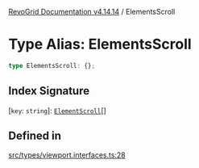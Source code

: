 [RevoGrid Documentation v4.14.14](README.md) / ElementsScroll

# Type Alias: ElementsScroll

```ts
type ElementsScroll: {};
```

## Index Signature

 \[`key`: `string`\]: [`ElementScroll`](Interface.ElementScroll.md)[]

## Defined in

[src/types/viewport.interfaces.ts:28](https://github.com/revolist/revogrid/blob/fdfe81f10fb07db00151f14190ac038aded766a8/src/types/viewport.interfaces.ts#L28)
